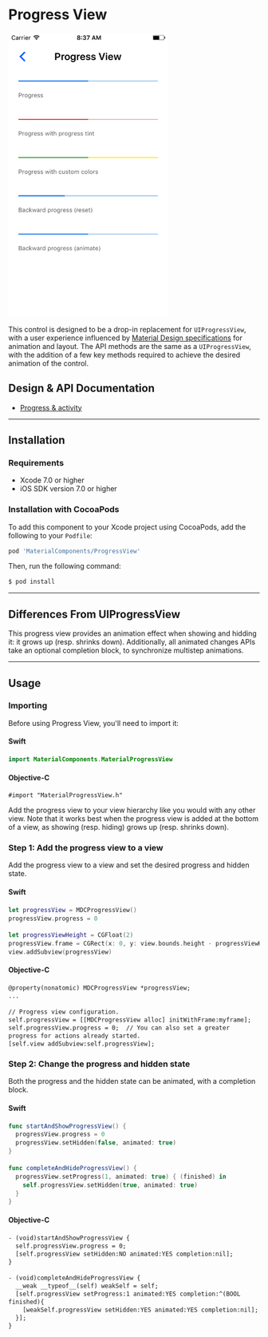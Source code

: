 <!--docs:
title:  "Progress View"
layout: detail
section: components
excerpt: "Progress View is a determinate and linear progress indicator that implements Material Design animation and layout."
-->

# Progress View

<!--{% if site.link_to_site == "true" %}-->
<div class="article__asset article__asset--screenshot">
  <img src="docs/assets/progress_view.png" alt="Progress View" width="320">
</div>
<!--{% else %}
<div class="article__asset article__asset--screenshot" markdown="1">
  <video src="docs/assets/progress_view.mp4" autoplay loop></video>
</div>
{% endif %}-->

This control is designed to be a drop-in replacement for `UIProgressView`, with a user experience
influenced by [Material Design specifications](https://material.google.com/components/progress-activity.html#)
for animation and layout. The API methods are the same as a `UIProgressView`, with the addition of a
few key methods required to achieve the desired animation of the control.
<!--{: .article__intro }-->

## Design & API Documentation

<ul class="icon-list">
  <li class="icon-spec"><a href="https://material.google.com/components/progress-activity.html">Progress & activity</a></li>
</ul>

- - -

## Installation

### Requirements

- Xcode 7.0 or higher
- iOS SDK version 7.0 or higher

### Installation with CocoaPods

To add this component to your Xcode project using CocoaPods, add the following to your `Podfile`:

~~~ bash
pod 'MaterialComponents/ProgressView'
~~~

Then, run the following command:

~~~ bash
$ pod install
~~~

- - -

## Differences From UIProgressView

This progress view provides an animation effect when showing and hidding it: it grows up (resp.
shrinks down). Additionally, all animated changes APIs take an optional completion block, to
synchronize multistep animations.

- - -

## Usage

### Importing

Before using Progress View, you'll need to import it:

<!--<div class="material-code-render" markdown="1">-->
#### Swift
~~~ swift
import MaterialComponents.MaterialProgressView
~~~

#### Objective-C

~~~ objc
#import "MaterialProgressView.h"
~~~
<!--</div>-->

Add the progress view to your view hierarchy like you would with any other view. Note that it works
best when the progress view is added at the bottom of a view, as showing (resp. hiding) grows up
(resp. shrinks down).

### Step 1: Add the progress view to a view

Add the progress view to a view and set the desired progress and hidden state.

<!--<div class="material-code-render" markdown="1">-->
#### Swift

~~~ swift
let progressView = MDCProgressView()
progressView.progress = 0

let progressViewHeight = CGFloat(2)
progressView.frame = CGRect(x: 0, y: view.bounds.height - progressViewHeight, width: view.bounds.width, height: progressViewHeight)
view.addSubview(progressView)
~~~

#### Objective-C

~~~ objc
@property(nonatomic) MDCProgressView *progressView;
...

// Progress view configuration.
self.progressView = [[MDCProgressView alloc] initWithFrame:myframe];
self.progressView.progress = 0;  // You can also set a greater progress for actions already started.
[self.view addSubview:self.progressView];
~~~
<!--</div>-->

### Step 2: Change the progress and hidden state

Both the progress and the hidden state can be animated, with a completion block.

<!--<div class="material-code-render" markdown="1">-->
#### Swift

~~~ swift
func startAndShowProgressView() {
  progressView.progress = 0
  progressView.setHidden(false, animated: true)
}

func completeAndHideProgressView() {
  progressView.setProgress(1, animated: true) { (finished) in
    self.progressView.setHidden(true, animated: true)
  }
}
~~~

#### Objective-C

~~~ objc
- (void)startAndShowProgressView {
  self.progressView.progress = 0;
  [self.progressView setHidden:NO animated:YES completion:nil];
}

- (void)completeAndHideProgressView {
  __weak __typeof__(self) weakSelf = self;
  [self.progressView setProgress:1 animated:YES completion:^(BOOL finished){
    [weakSelf.progressView setHidden:YES animated:YES completion:nil];
  }];
}
~~~
<!--</div>-->
